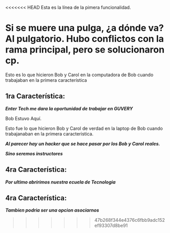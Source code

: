 
<<<<<<< HEAD
Esta es la línea de la pimera funcionalidad.

Si se muere una pulga, ¿a dónde va? Al pulgatorio.
Hubo conflictos con la rama principal, pero se solucionaron cp.
=======
Esto es lo que hicieron Bob y Carol en la computadora de Bob cuando trabajaban en la primera característica

## 1ra Característica:

***Enter Tech me dara la oportunidad de trabajar en GUVERY***

Bob Estuvo Aquí.

Esto fue lo que hicieron Bob y Carol de verdad en la laptop de Bob cuando trabajanaban en la primera caracteristica.

***Al parecer hay un hacker que se hace pasar por los Bob y Carol reales.***

***Sino seremos instructores***

## 4ra Característica:

***Por ultimo abririmos nuestra ecuela de Tecnologia***

## 4ra Característica:

***Tambien podria ser una opcion asociarnos***
>>>>>>> 47b268f344e4376c6fbb9adc152ef93307d8be91

